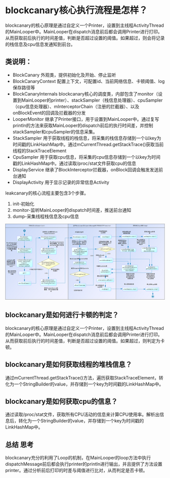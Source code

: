 # blockcanary核心执行流程是怎样？

blockcanary的核心原理是通过自定义一个Printer，设置到主线程ActivityThread的MainLooper中。MainLooper在dispatch消息前后都会调用Printer进行打印。从而获取前后执行的时间差值，判断是否超过设置的阈值。如果超过，则会将记录的栈信息及cpu信息发通知到前台。

## 类说明：

- BlockCanary
  外观类，提供初始化及开始、停止监听
- BlockCanaryContext
  配置上下文，可配置id、当前网络信息、卡顿阈值、log保存路径等
- BlockCanaryInternals
  blockcanary核心的调度类，内部包含了monitor（设置到MainLooper的printer）、stackSampler（栈信息处理器）、cpuSampler（cpu信息处理器）、mInterceptorChain（注册的拦截器）、以及onBlockEvent的回调及拦截器的分发
- LooperMonitor
  继承了Printer接口，用于设置到MainLooper中。通过复写println的方法来获取MainLooper的dispatch前后的执行时间差，并控制stackSampler和cpuSampler的信息采集。
- StackSampler
  用于获取线程的栈信息，将采集的栈信息存储到一个以key为时间戳的LinkHashMap中。通过mCurrentThread.getStackTrace()获取当前线程的StackTraceElement
- CpuSampler
  用于获取cpu信息，将采集的cpu信息存储到一个以key为时间戳的LinkHashMap中。通过读取/proc/stat文件获取cpu的信息
- DisplayService
  继承了BlockInterceptor拦截器，onBlock回调会触发发送前台通知
- DisplayActivity
  用于显示记录的异常信息Activity

leakcanary的核心流程主要包含3个步骤。

1. init-初始化
2. monitor-监听MainLooper的dispatch时间差，推送前台通知
3. dump-采集线程栈信息及cpu信息

![5125122c9cc07935c67c8c6.jpg](./assets/5125122-c9cc07935c67c8c6.jpg)

## blockcanary是如何进行卡顿的判定？

blockcanary的核心原理是通过自定义一个Printer，设置到主线程ActivityThread的MainLooper中。MainLooper在dispatch消息前后都会调用Printer进行打印。从而获取前后执行的时间差值，判断是否超过设置的阈值。如果超过，则判定为卡顿。

## blockcanary是如何获取线程的堆栈信息？

通过mCurrentThread.getStackTrace()方法，遍历获取StackTraceElement，转化为一个StringBuilder的value，并存储到一个key为时间戳的LinkHashMap中。

## blockcanary是如何获取cpu的信息？

通过读取/proc/stat文件，获取所有CPU活动的信息来计算CPU使用率。解析出信息后，转化为一个StringBuilder的value，并存储到一个key为时间戳的LinkHashMap中。

## 总结 思考

blockcanary充分的利用了Loop的机制，在MainLooper的loop方法中执行dispatchMessage前后都会执行printer的println进行输出，并且提供了方法设置printer。通过分析前后打印的时差与阈值进行比对，从而判定是否卡顿。
